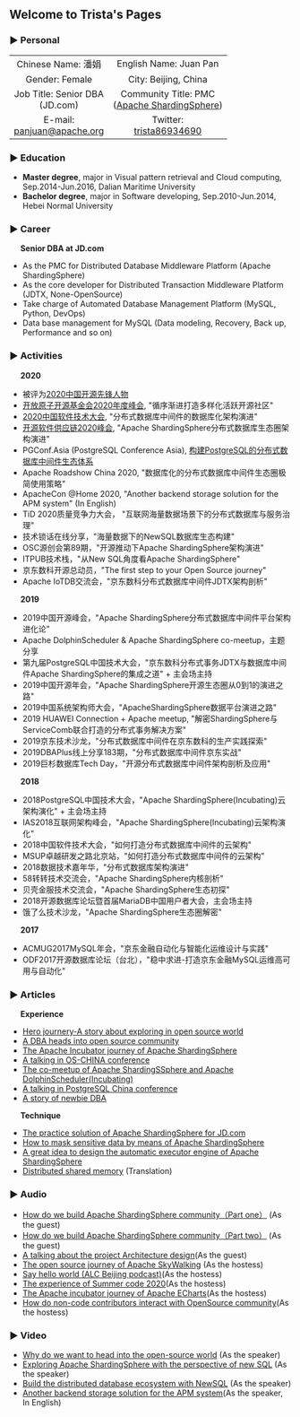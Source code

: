 ## Welcome to Trista's Pages

### ▶ Personal

|                                |                           |
| :-----------------------------: | :------------------------: |
| Chinese Name: 潘娟              | English Name: Juan Pan   |
| Gender: Female                 | City: Beijing, China       | 
| Job Title: Senior DBA<br>(JD.com) | Community Title: PMC<br>([Apache ShardingSphere](https://github.com/apache/shardingsphere)) |
| E-mail:<br><a href="mailto:panjuan@apache.org">panjuan@apache.org</a> | Twitter:<br>[trista86934690](https://twitter.com/trista86934690) |

### ▶ Education

- **Master degree**, major in Visual pattern retrieval and Cloud computing, Sep.2014-Jun.2016, Dalian Maritime University
- **Bachelor degree**, major in Software developing, Sep.2010-Jun.2014, Hebei Normal University

### ▶ Career

&nbsp;&nbsp;&nbsp;&nbsp; **Senior DBA at JD.com**
- As the PMC for Distributed Database Middleware Platform (Apache ShardingSphere) 
- As the core developer for Distributed Transaction Middleware Platform (JDTX, None-OpenSource)
- Take charge of Automated Database Management Platform (MySQL, Python, DevOps)
- Data base management for MySQL (Data modeling, Recovery, Back up, Performance and so on)

### ▶ Activities
&nbsp;&nbsp;&nbsp;&nbsp; **2020**
- 被评为[2020中国开源先锋人物](https://mp.weixin.qq.com/s/f_0PuVsD8iOt3owfYU0xMg)
- [开放原子开源基金会2020年度峰会](https://segmentfault.com/area/openatomcon-2020), "循序渐进打造多样化活跃开源社区"
- [2020中国软件技术大会](http://www.softcon.cn), "分布式数据库中间件的数据库化架构演进"
- [开源软件供应链2020峰会](https://isrc.iscas.ac.cn/summer2020/#/summitmeeting), "Apache ShardingSphere分布式数据库生态圈架构演进"
- PGConf.Asia (PostgreSQL Conference Asia), [构建PostgreSQL的分布式数据库中间件生态体系](https://mp.weixin.qq.com/s/7RpKbWPytzMH9VSgjxxCoA)
- Apache Roadshow China 2020, "数据库化的分布式数据库中间件生态圈极简使用策略"
- ApacheCon @Home 2020, "Another backend storage solution for the APM system" (In English)
- TiD 2020质量竞争力大会， "互联网海量数据场景下的分布式数据库与服务治理"
- 技术锁话在线分享，"海量数据下的NewSQL数据库生态构建"
- OSC源创会第89期，"开源推动下Apache ShardingSphere架构演进"
- ITPUB技术栈，"从New SQL角度看Apache ShardingSphere"
- 京东数科开源总动员，"The first step to your Open Source journey"
- Apache IoTDB交流会，"京东数科分布式数据库中间件JDTX架构剖析"

&nbsp;&nbsp;&nbsp;&nbsp; **2019**
- 2019中国开源峰会，"Apache ShardingSphere分布式数据库中间件平台架构进化论"
- Apache DolphinScheduler & Apache ShardingSphere co-meetup，主题分享
- 第九届PostgreSQL中国技术大会，"京东数科分布式事务JDTX与数据库中间件Apache ShardingSphere的集成之道" + 主会场主持
- 2019中国开源年会，"Apache ShardingSphere开源生态圈从0到1的演进之路"
- 2019中国系统架构师大会，"ApacheShardingSphere数据平台演进之路"
- 2019 HUAWEI Connection + Apache meetup, "解密ShardingSphere与ServiceComb联合打造的分布式事务解决方案"
- 2019京东技术沙龙，"分布式数据库中间件在京东数科的生产实践探索"
- 2019DBAPlus线上分享183期，"分布式数据库中间件京东实战"
- 2019巨杉数据库Tech Day，"开源分布式数据库中间件架构剖析及应用"

&nbsp;&nbsp;&nbsp;&nbsp; **2018**
- 2018PostgreSQL中国技术大会，"Apache ShardingSphere(Incubating)云架构演化" + 主会场主持
- IAS2018互联网架构峰会，"Apache ShardingSphere(Incubating)云架构演化"
- 2018中国软件技术大会，"如何打造分布式数据库中间件的云架构"
- MSUP卓越研发之路北京站，"如何打造分布式数据库中间件的云架构"
- 2018数据技术嘉年华，"分布式数据库架构演进"
- 58转转技术交流会，"Apache ShardingSphere内核剖析"
- 贝壳金服技术交流会，"Apache ShardingSphere生态初探"
- 2018开源数据库论坛暨首届MariaDB中国用户者大会，主会场主持
- 饿了么技术沙龙，"Apache ShardingSphere生态圈解密"

&nbsp;&nbsp;&nbsp;&nbsp; **2017**
- ACMUG2017MySQL年会，"京东金融自动化与智能化运维设计与实践"
- ODF2017开源数据库论坛（台北），"稳中求进-打造京东金融MySQL运维高可用与自动化"

### ▶ Articles

&nbsp;&nbsp;&nbsp;&nbsp; **Experience**
- [Hero journery-A story about exploring in open source world](https://mp.weixin.qq.com/s/0DpzNxrf_lZktBDv1TnWUg)
- [A DBA heads into open source community](https://mp.weixin.qq.com/s/KRjKlDEHJWcK1-oXf2k_8A)
- [The Apache Incubator journey of Apache ShardingSphere](https://mp.weixin.qq.com/s/0DpzNxrf_lZktBDv1TnWUg)
- [A talking in OS-CHINA conference](https://mp.weixin.qq.com/s/UaFpCMv_UI_QH4RVhJPdew)
- [The co-meetup of Apache ShardingSSphere and Apache DolphinScheduler(Incubating)](https://mp.weixin.qq.com/s/PZ2vOMsyO_SbBBelMsPAFA)
- [A talking in PostgreSQL China conference](https://blog.csdn.net/ShardingSphere/article/details/103360185)
- [A story of newbie DBA](https://mp.weixin.qq.com/s/1akzby9OaFuv3hn-2RFQ8A)

&nbsp;&nbsp;&nbsp;&nbsp; **Technique**
- [The practice solution of Apache ShardingSphere for JD.com](https://www.infoq.cn/article/1QvyzW9W*YuF685kYBkq)
- [How to mask sensitive data by means of Apache ShardingSphere](https://dbaplus.cn/news-159-2704-1.html)
- [A great idea to design the automatic executor engine of Apache ShardingSphere](https://mp.weixin.qq.com/s/hIKZPJDfGfeduW4frwVN_w)
- [Distributed shared memory](https://mp.weixin.qq.com/s/pL_bDesG9eQPkMDPCFfVPQ) (Translation)

### ▶ Audio
- [How do we build Apache ShardingSphere community（Part one）](https://www.ximalaya.com/keji/37853515/304115934) (As the guest)
- [How do we build Apache ShardingSphere community（Part two）](https://www.ximalaya.com/keji/37853515/308619842) (As the guest)
- [A talking about the project Architecture design](http://xima.tv/ck62Vv?_sonic=0)(As the guest)
- [The open source journey of Apache SkyWalking](https://mp.weixin.qq.com/s/QPNEPYpeyepGfTc8X6ofJQ) (As the hostess)
- [Say hello world (ALC Beijing podcast)](http://xima.tv/mWthIo?_sonic=0)(As the hostess)
- [The experience of Summer code 2020](https://mp.weixin.qq.com/s/4IMWAyH0yMgzXRX0a-_00w)(As the hostess)
- [The Apache incubator journey of Apache ECharts](https://mp.weixin.qq.com/s/B1Pr7f4ncbfaivTTS8-Xyg)(As the hostess)
- [How do non-code contributors interact with OpenSource community](https://mp.weixin.qq.com/s/4fpJSfvHjE9WKIqeGpkEKQ)(As the hostess)

### ▶ Video
- [Why do we want to head into the open-source world](https://b23.tv/tQeLJQ) (As the speaker)
- [Exploring Apache ShardingSphere with the perspective of new SQL](https://b23.tv/My70PT) (As the speaker)
- [Build the distributed database ecosystem with NewSQL](https://www.bilibili.com/video/BV19z411e743) (As the speaker)
- [Another backend storage solution for the APM system](https://www.youtube.com/watch?v=OazS_3r3NM4&list=PLU2OcwpQkYCwH0supvkpx6uLMDYuaxnbW&index=2)(As the speaker, In English)
